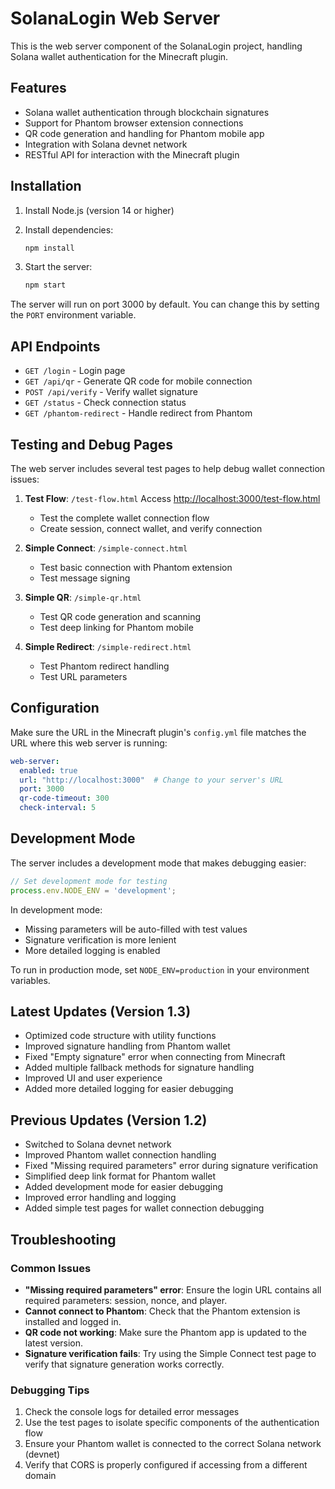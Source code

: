# SolanaLogin Web Server

This is the web server component of the SolanaLogin project, handling Solana wallet authentication for the Minecraft plugin.

## Features

- Solana wallet authentication through blockchain signatures
- Support for Phantom browser extension connections
- QR code generation and handling for Phantom mobile app
- Integration with Solana devnet network
- RESTful API for interaction with the Minecraft plugin

## Installation

1. Install Node.js (version 14 or higher)
2. Install dependencies:

   ```bash
   npm install
   ```

3. Start the server:

   ```bash
   npm start
   ```

The server will run on port 3000 by default. You can change this by setting the `PORT` environment variable.

## API Endpoints

- `GET /login` - Login page
- `GET /api/qr` - Generate QR code for mobile connection
- `POST /api/verify` - Verify wallet signature
- `GET /status` - Check connection status
- `GET /phantom-redirect` - Handle redirect from Phantom

## Testing and Debug Pages

The web server includes several test pages to help debug wallet connection issues:

1. **Test Flow**: `/test-flow.html`
   Access [http://localhost:3000/test-flow.html](http://localhost:3000/test-flow.html)
   - Test the complete wallet connection flow
   - Create session, connect wallet, and verify connection

2. **Simple Connect**: `/simple-connect.html`
   - Test basic connection with Phantom extension
   - Test message signing

3. **Simple QR**: `/simple-qr.html`
   - Test QR code generation and scanning
   - Test deep linking for Phantom mobile

4. **Simple Redirect**: `/simple-redirect.html`
   - Test Phantom redirect handling
   - Test URL parameters

## Configuration

Make sure the URL in the Minecraft plugin's `config.yml` file matches the URL where this web server is running:

```yaml
web-server:
  enabled: true
  url: "http://localhost:3000"  # Change to your server's URL
  port: 3000
  qr-code-timeout: 300
  check-interval: 5
```

## Development Mode

The server includes a development mode that makes debugging easier:

```javascript
// Set development mode for testing
process.env.NODE_ENV = 'development';
```

In development mode:

- Missing parameters will be auto-filled with test values
- Signature verification is more lenient
- More detailed logging is enabled

To run in production mode, set `NODE_ENV=production` in your environment variables.

## Latest Updates (Version 1.3)

- Optimized code structure with utility functions
- Improved signature handling from Phantom wallet
- Fixed "Empty signature" error when connecting from Minecraft
- Added multiple fallback methods for signature handling
- Improved UI and user experience
- Added more detailed logging for easier debugging

## Previous Updates (Version 1.2)

- Switched to Solana devnet network
- Improved Phantom wallet connection handling
- Fixed "Missing required parameters" error during signature verification
- Simplified deep link format for Phantom wallet
- Added development mode for easier debugging
- Improved error handling and logging
- Added simple test pages for wallet connection debugging

## Troubleshooting

### Common Issues

- **"Missing required parameters" error**: Ensure the login URL contains all required parameters: session, nonce, and player.
- **Cannot connect to Phantom**: Check that the Phantom extension is installed and logged in.
- **QR code not working**: Make sure the Phantom app is updated to the latest version.
- **Signature verification fails**: Try using the Simple Connect test page to verify that signature generation works correctly.

### Debugging Tips

1. Check the console logs for detailed error messages
2. Use the test pages to isolate specific components of the authentication flow
3. Ensure your Phantom wallet is connected to the correct Solana network (devnet)
4. Verify that CORS is properly configured if accessing from a different domain

